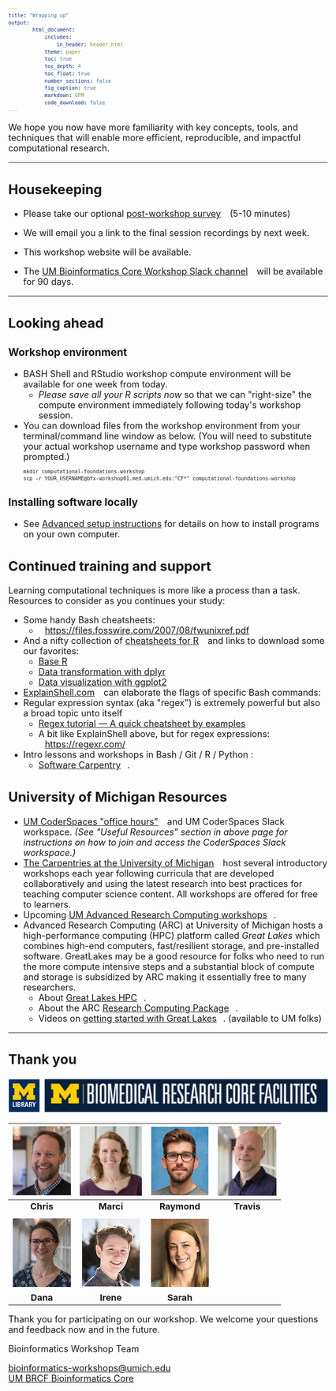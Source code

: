 ```yaml
---
title: "Wrapping up"
output:
        html_document:
            includes:
                in_header: header.html
            theme: paper
            toc: true
            toc_depth: 4
            toc_float: true
            number_sections: false
            fig_caption: true
            markdown: GFM
            code_download: false
---
```


<style type="text/css">

body, td {
   font-size: 18px;
}
code.r{
  font-size: 12px;
}
pre {
  font-size: 12px
}

a.external {
    background: url(images/external-link.png) center right no-repeat;
    padding-right: 13px;
}
</style>

We hope you now have more familiarity with key concepts, tools, and techniques
that will enable more efficient, reproducible, and impactful computational research.

---

## Housekeeping

- Please take our optional <a class="external" href="https://forms.gle/4Z8HjJRw4PKQMEti7" target="_blank">post-workshop survey</a> (5-10 minutes) <br />

- We will email you a link to the final session recordings by next week.

- This workshop website will be available.

- The <a class="external" href="https://umbioinfcoreworkshops.slack.com" target="_blank">UM Bioinformatics Core Workshop Slack channel</a> will be available 
for 90 days.

---

## Looking ahead

### Workshop environment
- BASH Shell and RStudio workshop compute environment will be available for one week from today.
  - _Please save all your R scripts now_ so that we can "right-size" the compute environment immediately following today's workshop session.
- You can download files from the workshop environment from your terminal/command line window as below.
  (You will need to substitute your actual workshop username and type workshop password when prompted.)
  ```
  mkdir computational-foundations-workshop
  scp -r YOUR_USERNAME@bfx-workshop01.med.umich.edu:"CF*" computational-foundations-workshop
  ```
### Installing software locally
  - See [Advanced setup instructions](workshop_setup/setup_instructions_advanced.html)
    for details on how to install programs on your own computer.

## Continued training and support
Learning computational techniques is more like a process than a task. Resources
to consider as you continues your study:

- Some handy Bash cheatsheets:
  - <a class="external" target="_blank" href="https://files.fosswire.com/2007/08/fwunixref.pdf">https://files.fosswire.com/2007/08/fwunixref.pdf</a>
- And a nifty collection of <a href="https://www.rstudio.com/resources/cheatsheets/" target="_blank" class="external">cheatsheets for R</a> and links to download some our favorites:
  - <a class="external" target="_blank" href="http://github.com/rstudio/cheatsheets/blob/main/base-r.pdf">Base R</a>
  - <a class="external" target="_blank" href="https://raw.githubusercontent.com/rstudio/cheatsheets/main/data-transformation.pdf">Data transformation with dplyr</a>
  - <a class="external" target="_blank" href="https://raw.githubusercontent.com/rstudio/cheatsheets/main/data-visualization.pdf">Data visualization with ggplot2</a>
- <a class="external" target="_blank" href="https://explainshell.com/">ExplainShell.com</a> can elaborate the flags of specific Bash commands:
- Regular expression syntax (aka "regex") is extremely powerful but also a broad topic unto itself
  - <a class="external" target="_blank" href="https://medium.com/factory-mind/regex-tutorial-a-simple-cheatsheet-by-examples-649dc1c3f285">Regex tutorial — A quick cheatsheet by examples</a>
  - A bit like ExplainShell above, but for regex expressions:<br/>
  <a class="external" target="_blank" href="https://regexr.com/">https://regexr.com/</a>
- Intro lessons and workshops in Bash / Git / R / Python : 
  - <a class="external" href="https://software-carpentry.org/lessons/" target="_blank">Software Carpentry</a>.


## University of Michigan Resources
- <a class="external"  href="https://datascience.isr.umich.edu/events/coderspaces/" target="_blank">UM CoderSpaces "office hours"</a> and UM CoderSpaces Slack workspace. _(See "Useful Resources" section in above page for instructions on how to join and access the CoderSpaces Slack workspace.)_
- <a class="external"  href="https://umcarpentries.org/" target="_blank">The Carpentries at the
University of Michigan</a> host several introductory workshops each year following curricula that are developed collaboratively and using the latest research into best practices for teaching computer science content. All workshops are offered for free to learners. 
- Upcoming <a class="external" href="https://arc.umich.edu/events/" target="_blank">UM Advanced Research Computing workshops</a>.
- Advanced Research Computing (ARC) at University of Michigan hosts a
  high-performance computing (HPC) platform called _Great Lakes_ which combines
  high-end computers, fast/resilient storage, and pre-installed software.
  GreatLakes may be a good resource for folks who need to run the more compute
  intensive steps and a substantial block of compute and storage is subsidized
  by ARC making it essentially free to many researchers.
  - About <a class="external" href="https://arc.umich.edu/greatlakes/" target="_blank">Great Lakes HPC</a>.
  - About the ARC <a class="external" href="https://arc.umich.edu/umrcp/" target="_blank">Research Computing Package</a>.
  - Videos on <a class="external" href="https://www.mivideo.it.umich.edu/channel/ARC-TS%2BTraining/181860561/" target="_blank">getting started with Great Lakes</a>. (available to UM folks)

---

## Thank you

![Sponsors](images/Module00_sponsor_logos.png)

| ![](images/Module00_headshots/headshot_cgates.jpg) | ![](images/Module00_headshots/headshot_mbradenb.jpg) | ![](images/Module00_headshots/headshot_rcavalca.jpg) | ![](images/Module00_headshots/headshot_trsaari.jpg) |
|:-:|:-:|:-:|:-:|
| **Chris** | **Marci** | **Raymond** | **Travis** |
| | | | |
| ![](images/Module00_headshots/headshot_damki.jpg) | ![](images/Module00_headshots/headshot_imorse.jpg) | ![](images/Module00_headshots/headshot_salucas.jpg) |
|  **Dana** | **Irene** | **Sarah**|<br/>

Thank you for participating on our workshop. We welcome your questions and
feedback now and in the future.

Bioinformatics Workshop Team

[bioinformatics-workshops@umich.edu](mailto:bioinformatics-workshops@umich.edu) <br/>
<a class="external" href="https://brcf.medicine.umich.edu/bioinformatics">UM BRCF Bioinformatics Core</a>

